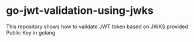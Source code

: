 # go-jwt-validation-using-jwks
This repository shows how to validate JWT token based on JWKS provided Public Key in golang

